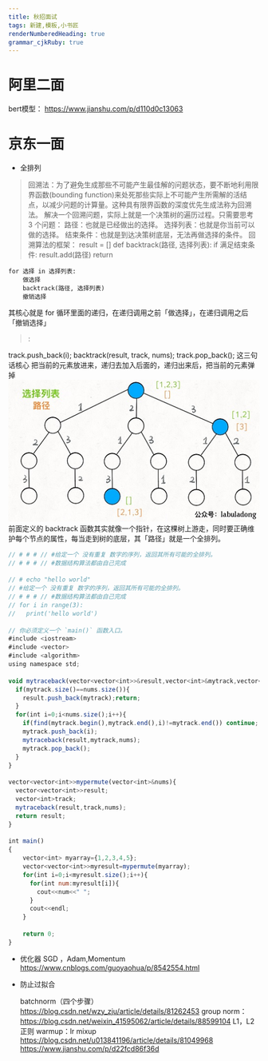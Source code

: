 ```yaml
---
title: 秋招面试
tags: 新建,模板,小书匠
renderNumberedHeading: true
grammar_cjkRuby: true
---
```



# 阿里二面
bert模型：
https://www.jianshu.com/p/d110d0c13063

 # 京东一面

 -  全排列

> 回溯法：为了避免生成那些不可能产生最佳解的问题状态，要不断地利用限界函数(bounding function)来处死那些实际上不可能产生所需解的活结点，以减少问题的计算量。这种具有限界函数的深度优先生成法称为回溯法。
解决一个回溯问题，实际上就是一个决策树的遍历过程。只需要思考 3 个问题：
	路径：也就是已经做出的选择。
	选择列表：也就是你当前可以做的选择。
	结束条件：也就是到达决策树底层，无法再做选择的条件。
	回溯算法的框架：
result = []
def backtrack(路径, 选择列表):
    if 满足结束条件:
        result.add(路径)
        return

    for 选择 in 选择列表:
        做选择
        backtrack(路径, 选择列表)
        撤销选择
其核心就是 for 循环里面的递归，在递归调用之前「做选择」，在递归调用之后「撤销选择」

> :



track.push_back(i);
backtrack(result, track, nums);
track.pop_back();
这三句话核心
把当前的元素放进来，递归去加入后面的，递归出来后，把当前的元素弹掉
![enter description here](./images/1599312603142.png)
前面定义的 backtrack 函数其实就像一个指针，在这棵树上游走，同时要正确维护每个节点的属性，每当走到树的底层，其「路径」就是一个全排列。

``` javascript
// # # # // #给定一个 没有重复 数字的序列，返回其所有可能的全排列。
// # # # // #数据结构算法都由自己完成

// # echo "hello world"
// #给定一个 没有重复 数字的序列，返回其所有可能的全排列。
// # # # // #数据结构算法都由自己完成
// for i in range(3):
//   print('hello world')

// 你必须定义一个 `main()` 函数入口。
#include <iostream>
#include <vector>
#include <algorithm>
using namespace std;

void mytraceback(vector<vector<int>>&result,vector<int>&mytrack,vector<int>&nums){
  if(mytrack.size()==nums.size()){
    result.push_back(mytrack);return;
  }
  for(int i=0;i<nums.size();i++){
    if(find(mytrack.begin(),mytrack.end(),i)!=mytrack.end()) continue;
    mytrack.push_back(i);
    mytraceback(result,mytrack,nums);
    mytrack.pop_back();
  }
}

vector<vector<int>>mypermute(vector<int>&nums){
  vector<vector<int>>result;
  vector<int>track;
  mytraceback(result,track,nums);
  return result;
}
 
int main()
{      
    vector<int> myarray={1,2,3,4,5};
    vector<vector<int>>myresult=mypermute(myarray);
    for(int i=0;i<myresult.size();i++){
      for(int num:myresult[i]){
        cout<<num<<" ";
      }
      cout<<endl;
    }
   
    return 0;
}
```

 - 优化器
	SGD ，Adam,Momentum
	https://www.cnblogs.com/guoyaohua/p/8542554.html


 - 防止过拟合
   
	batchnorm（四个步骤）https://blog.csdn.net/wzy_zju/article/details/81262453
	group norm：https://blog.csdn.net/weixin_41595062/article/details/88599104
	L1，L2正则 
	warmup：lr
	mixup
	https://blog.csdn.net/u013841196/article/details/81049968
	https://www.jianshu.com/p/d22fcd86f36d


